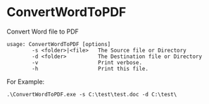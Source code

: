 # ConvertWordToPDF

Convert Word file to PDF

```dotnetcli
usage: ConvertWordToPDF [options]
        -s <folder>|<file>   The Source file or Directory
        -d <folder>          The Destination file or Directory
        -v                   Print verbose.
        -h                   Print this file.
```

For Example:

```dotnetcli
.\ConvertWordToPDF.exe -s C:\test\test.doc -d C:\test\
```
